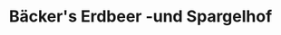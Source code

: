 ---
title: "Bäcker's Erdbeer -und Spargelhof"
url: /muenster/baeckers-erdbeer-und-spargelhof/
shop: Hofladen
---